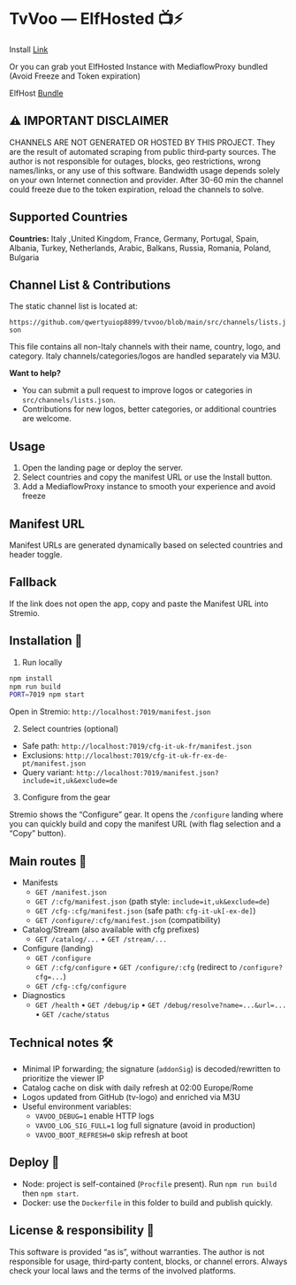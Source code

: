 # TvVoo — ElfHosted 📺⚡

Install [Link](https://tvvoo.hayd.uk/)
 
Or you can grab yout ElfHosted Instance with MediaflowProxy bundled (Avoid Freeze and Token expiration)

ElfHost [Bundle](https://store.elfhosted.com/product/tvvoo/)

## ⚠️ IMPORTANT DISCLAIMER


CHANNELS ARE NOT GENERATED OR HOSTED BY THIS PROJECT.  They are the result of automated scraping from public third‑party sources. The author is not responsible for outages, blocks, geo restrictions, wrong names/links, or any use of this software. Bandwidth usage depends solely on your own Internet connection and provider.
After 30-60 min the channel could freeze due to the token expiration, reload the channels to solve.

## Supported Countries

**Countries:**
Italy ,United Kingdom, France, Germany, Portugal, Spain, Albania, Turkey, Netherlands, Arabic, Balkans, Russia, Romania, Poland, Bulgaria

## Channel List & Contributions

The static channel list is located at:

`https://github.com/qwertyuiop8899/tvvoo/blob/main/src/channels/lists.json`

This file contains all non-Italy channels with their name, country, logo, and category. Italy channels/categories/logos are handled separately via M3U.

**Want to help?**
- You can submit a pull request to improve logos or categories in `src/channels/lists.json`.
- Contributions for new logos, better categories, or additional countries are welcome.

## Usage

1. Open the landing page or deploy the server.
2. Select countries and copy the manifest URL or use the Install button.
3. Add a MediaflowProxy instance to smooth your experience and avoid freeze

## Manifest URL

Manifest URLs are generated dynamically based on selected countries and header toggle.

## Fallback

If the link does not open the app, copy and paste the Manifest URL into Stremio.


## Installation 🧩

1) Run locally

```bash
npm install
npm run build
PORT=7019 npm start
```

Open in Stremio: `http://localhost:7019/manifest.json`

2) Select countries (optional)

- Safe path: `http://localhost:7019/cfg-it-uk-fr/manifest.json`
- Exclusions: `http://localhost:7019/cfg-it-uk-fr-ex-de-pt/manifest.json`
- Query variant: `http://localhost:7019/manifest.json?include=it,uk&exclude=de`

3) Configure from the gear

Stremio shows the “Configure” gear. It opens the `/configure` landing where you can quickly build and copy the manifest URL (with flag selection and a “Copy” button).

## Main routes 🔗

- Manifests
	- `GET /manifest.json`
	- `GET /:cfg/manifest.json` (path style: `include=it,uk&exclude=de`)
	- `GET /cfg-:cfg/manifest.json` (safe path: `cfg-it-uk[-ex-de]`)
	- `GET /configure/:cfg/manifest.json` (compatibility)
- Catalog/Stream (also available with cfg prefixes)
	- `GET /catalog/...` • `GET /stream/...`
- Configure (landing)
	- `GET /configure`
	- `GET /:cfg/configure` • `GET /configure/:cfg` (redirect to `/configure?cfg=...`)
	- `GET /cfg-:cfg/configure`
- Diagnostics
	- `GET /health` • `GET /debug/ip` • `GET /debug/resolve?name=...&url=...` • `GET /cache/status`

## Technical notes 🛠️

- Minimal IP forwarding; the signature (`addonSig`) is decoded/rewritten to prioritize the viewer IP
- Catalog cache on disk with daily refresh at 02:00 Europe/Rome
- Logos updated from GitHub (tv-logo) and enriched via M3U
- Useful environment variables:
	- `VAVOO_DEBUG=1` enable HTTP logs
	- `VAVOO_LOG_SIG_FULL=1` log full signature (avoid in production)
	- `VAVOO_BOOT_REFRESH=0` skip refresh at boot

## Deploy 🚀

- Node: project is self-contained (`Procfile` present). Run `npm run build` then `npm start`.
- Docker: use the `Dockerfile` in this folder to build and publish quickly.

## License & responsibility 📜

This software is provided “as is”, without warranties. The author is not responsible for usage, third‑party content, blocks, or channel errors. Always check your local laws and the terms of the involved platforms.
